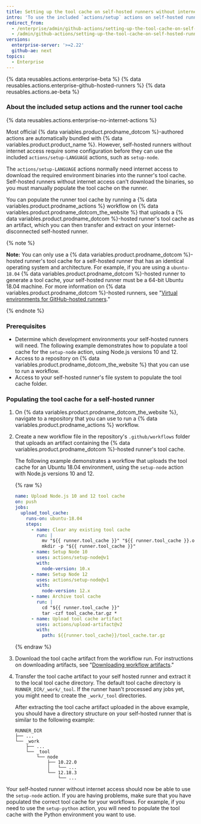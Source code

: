 ```yaml
---
title: Setting up the tool cache on self-hosted runners without internet access
intro: 'To use the included `actions/setup` actions on self-hosted runners without internet access, you must first populate the runner''s tool cache for your workflows.'
redirect_from:
  - /enterprise/admin/github-actions/setting-up-the-tool-cache-on-self-hosted-runners-without-internet-access
  - /admin/github-actions/setting-up-the-tool-cache-on-self-hosted-runners-without-internet-access
versions:
  enterprise-server: '>=2.22'
  github-ae: next
topics:
  - Enterprise
---
```

{% data reusables.actions.enterprise-beta %}
{% data reusables.actions.enterprise-github-hosted-runners %}
{% data reusables.actions.ae-beta %}

### About the included setup actions and the runner tool cache

{% data reusables.actions.enterprise-no-internet-actions %}

Most official {% data variables.product.prodname_dotcom %}-authored actions are automatically bundled with {% data variables.product.product_name %}. However, self-hosted runners without internet access require some configuration before they can use the included `actions/setup-LANGUAGE` actions, such as `setup-node`.

The `actions/setup-LANGUAGE` actions normally need internet access to download the required environment binaries into the runner's tool cache. Self-hosted runners without internet access can't download the binaries, so you must manually populate the tool cache on the runner.

You can populate the runner tool cache by running a {% data variables.product.prodname_actions %} workflow on {% data variables.product.prodname_dotcom_the_website %} that uploads a {% data variables.product.prodname_dotcom %}-hosted runner's tool cache as an artifact, which you can then transfer and extract on your internet-disconnected self-hosted runner.

{% note %}

**Note:** You can only use a {% data variables.product.prodname_dotcom %}-hosted runner's tool cache for a self-hosted runner that has an identical operating system and architecture. For example, if you are using a `ubuntu-18.04` {% data variables.product.prodname_dotcom %}-hosted runner to generate a tool cache, your self-hosted runner must be a 64-bit Ubuntu 18.04 machine. For more information on {% data variables.product.prodname_dotcom %}-hosted runners, see "<a href="/actions/reference/virtual-environments-for-github-hosted-runners#supported-runners-and-hardware-resources" class="dotcom-only">Virtual environments for GitHub-hosted runners</a>."

{% endnote %}

### Prerequisites

* Determine which development environments your self-hosted runners will need. The following example demonstrates how to populate a tool cache for the `setup-node` action, using Node.js versions 10 and 12.
* Access to a repository on {% data variables.product.prodname_dotcom_the_website %} that you can use to run a workflow.
* Access to your self-hosted runner's file system to populate the tool cache folder.

### Populating the tool cache for a self-hosted runner

1. On {% data variables.product.prodname_dotcom_the_website %}, navigate to a repository that you can use to run a {% data variables.product.prodname_actions %} workflow.
1. Create a new workflow file in the repository's `.github/workflows` folder that uploads an artifact containing the {% data variables.product.prodname_dotcom %}-hosted runner's tool cache.

   The following example demonstrates a workflow that uploads the tool cache for an Ubuntu 18.04 environment, using the `setup-node` action with Node.js versions 10 and 12.

   {% raw %}
   ```yaml
   name: Upload Node.js 10 and 12 tool cache
   on: push
   jobs:
     upload_tool_cache:
       runs-on: ubuntu-18.04
       steps:
         - name: Clear any existing tool cache
           run: |
             mv "${{ runner.tool_cache }}" "${{ runner.tool_cache }}.old"
             mkdir -p "${{ runner.tool_cache }}"
         - name: Setup Node 10
           uses: actions/setup-node@v1
           with:
             node-version: 10.x
         - name: Setup Node 12
           uses: actions/setup-node@v1
           with:
             node-version: 12.x
         - name: Archive tool cache
           run: |
             cd "${{ runner.tool_cache }}"
             tar -czf tool_cache.tar.gz *
         - name: Upload tool cache artifact
           uses: actions/upload-artifact@v2
           with:
             path: ${{runner.tool_cache}}/tool_cache.tar.gz
   ```
   {% endraw %}
1. Download the tool cache artifact from the workflow run. For instructions on downloading artifacts, see "[Downloading workflow artifacts](/actions/managing-workflow-runs/downloading-workflow-artifacts)."
1. Transfer the tool cache artifact to your self hosted runner and extract it to the local tool cache directory. The default tool cache directory is `RUNNER_DIR/_work/_tool`. If the runner hasn't processed any jobs yet, you might need to create the `_work/_tool` directories.

    After extracting the tool cache artifact uploaded in the above example, you should have a directory structure on your self-hosted runner that is similar to the following example:

    ```
    RUNNER_DIR
    ├── ...
    └── _work
        ├── ...
        └── _tool
            └── node
                ├── 10.22.0
                │   └── ...
                └── 12.18.3
                    └── ...
    ```

Your self-hosted runner without internet access should now be able to use the `setup-node` action. If you are having problems, make sure that you have populated the correct tool cache for your workflows. For example, if you need to use the `setup-python` action, you will need to populate the tool cache with the Python environment you want to use.
